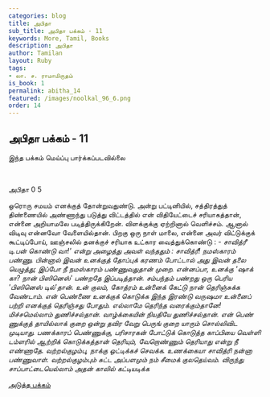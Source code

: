 ```yaml
---
categories: blog
title: அபிதா
sub_title: அபிதா பக்கம் - 11
keywords: More, Tamil, Books
description: அபிதா
author: Tamilan
layout: Ruby
tags:
- லா. ச. ராமாமிருதம்
is_book: 1
permalink: abitha_14
featured: /images/noolkal_96_6.png
order: 14
---
```

## அபிதா பக்கம் - 11

இந்த பக்கம் மெய்ப்பு பார்க்கப்படவில்லை

﻿

அபிதா 0 5

ஒரொரு சமயம் எனக்குத் தோன்றுவதுண்டு. அன்று பட்டினியில், சத்திரத்துத் திண்ணையில் அண்ணாந்து படுத்து விட்டத்தில் என் விதியேட்டைச் சரியாகத்தான், என்னை அறியாமலே படித்திருக்கிறேன். விளக்குக்கு ஏற்றினால் வெளிச்சம். ஆனால் விடிவு என்னவோ வேளையில்தான். பிறகு ஒரு நாள் மாலை, என்னை அவர் விட்டுக்குக் கூட்டிப்போய், ஊஞ்சலில் தனக்குச் சரியாக உட்கார வைத்துக்கொண்டு : - _சாவித்ரீ டி.பன் கொண்டு வா!' என்று அழைத்து அவள் வந்ததும் :_ _சாவித்ரீ! நமஸ்காரம் பண்ணு. பின்னால் இவன் உனக்குத் தோப்புக் கரணம் போட்டால் அது இவன் தலை யெழுத்து; இப்போ நீ நமஸ்காரம் பண்ணுவதுதான் முறை. என்னப்பா, உனக்கு 'ஷாக் கா? நான் பிஸினெஸ்' பண்றதே இப்படித்தான். சம்பந்தம் பண்றது ஒரு பெரிய 'பிஸினெஸ் டில்'தான். உன் குலம், கோத்ரம் உன்னைக் கேட்டு நான் தெரிஞ்சுக்க வேண்டாம். என் பெண்ணை உனக்குக் கொடுக்க இந்த இரண்டு வருஷமா உன்னைப் பற்றி எனக்குத் தெரிஞ்சது போதும். எல்லாமே தெரிந்த வரைக்கும்தானே! மிச்சமெல்லாம் துணிச்சல்தான். வாழ்க்கையின் நியதியே துணிச்சல்தான். என் பெண் ணுக்குத் தாயில்லாக் குறை ஒன்று தவிர வேறு பெருங் குறை யாரும் சொல்லிவிட முடியாது. பணக்காரப் பெண்ணுக்கு, பரிசாரகன் போட்டுக் கொடுத்த காப்பியை வெள்ளி டம்ளரில் ஆற்றிக் கொடுக்கத்தான் தெரியும், வேறொண்ணும் தெரியாது என்று நீ எண்ணாதே. வற்றல்குழம்பு, நாக்கு ஒட்டிக்கச் செவக்க. உணக்கையா சாவித்ரி நன்னா பண்ணுவாள். வற்றல்குழம்பும் சுட்ட அப்பளமும் நம் சீமைக் குலதெய்வம். விருந்து சாப்பாட்டையெல்லாம் அதன் காலில் கட்டியடிக்க_

[அடுத்த பக்கம்](abitha_15)